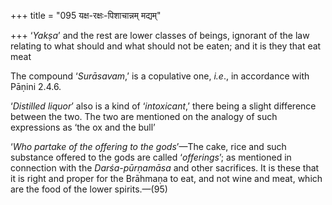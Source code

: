 +++
title = "095 यक्ष-रक्षः-पिशाचान्नम् मद्यम्"

+++
‘*Yakṣa*’ and the rest are lower classes of beings, ignorant of the law
relating to what should and what should not be eaten; and it is they
that eat meat

The compound ‘*Surāsavam*,’ is a copulative one, *i.e*., in accordance
with Pāṇini 2.4.6.

‘*Distilled liquor*’ also is a kind of ‘*intoxicant*,’ there being a
slight difference between the two. The two are mentioned on the analogy
of such expressions as ‘the ox and the bull’

‘*Who partake of the offering to the gods*’—The cake, rice and such
substance offered to the gods are called ‘*offerings*’; as mentioned in
connection with the *Darśa-pūrṇamāsa* and other sacrifices. It is these
that it is right and proper for the Brāhmaṇa to eat, and not wine and
meat, which are the food of the lower spirits.—(95)


